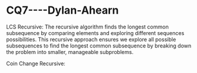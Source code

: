 # CQ7----Dylan-Ahearn

LCS Recursive: The recursive algorithm finds the longest common subsequence by comparing elements and exploring different sequences possibilities. This recursive approach ensures we explore all possible subsequences to find the longest common subsequence by breaking down the problem into smaller, manageable subproblems.


Coin Change Recursive: 
